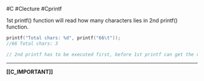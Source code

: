 #C #Clecture #Cprintf 

1st printf() function will read how many characters lies in 2nd printf() function.
```C
printf("Total chars: %d", printf("66\t")); 
//66 Total chars: 3

// 2nd printf has to be executed first, before 1st printf can get the value out of it
```

---
**[[C_IMPORTANT]]**